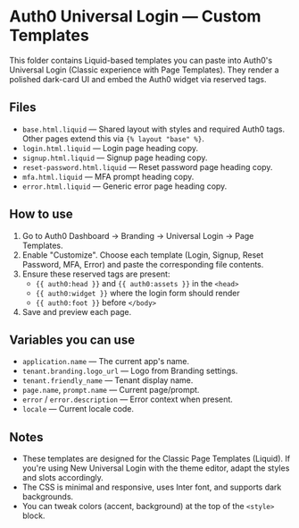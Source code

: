 # Auth0 Universal Login — Custom Templates

This folder contains Liquid-based templates you can paste into Auth0's Universal Login (Classic experience with Page Templates). They render a polished dark-card UI and embed the Auth0 widget via reserved tags.

## Files
- `base.html.liquid` — Shared layout with styles and required Auth0 tags. Other pages extend this via `{% layout "base" %}`.
- `login.html.liquid` — Login page heading copy.
- `signup.html.liquid` — Signup page heading copy.
- `reset-password.html.liquid` — Reset password page heading copy.
- `mfa.html.liquid` — MFA prompt heading copy.
- `error.html.liquid` — Generic error page heading copy.

## How to use
1. Go to Auth0 Dashboard → Branding → Universal Login → Page Templates.
2. Enable "Customize". Choose each template (Login, Signup, Reset Password, MFA, Error) and paste the corresponding file contents.
3. Ensure these reserved tags are present:
   - `{{ auth0:head }}` and `{{ auth0:assets }}` in the `<head>`
   - `{{ auth0:widget }}` where the login form should render
   - `{{ auth0:foot }}` before `</body>`
4. Save and preview each page.

## Variables you can use
- `application.name` — The current app's name.
- `tenant.branding.logo_url` — Logo from Branding settings.
- `tenant.friendly_name` — Tenant display name.
- `page.name`, `prompt.name` — Current page/prompt.
- `error` / `error.description` — Error context when present.
- `locale` — Current locale code.

## Notes
- These templates are designed for the Classic Page Templates (Liquid). If you're using New Universal Login with the theme editor, adapt the styles and slots accordingly.
- The CSS is minimal and responsive, uses Inter font, and supports dark backgrounds.
- You can tweak colors (accent, background) at the top of the `<style>` block.
